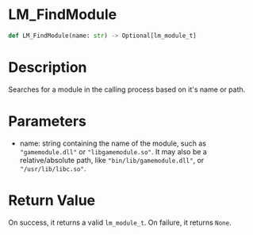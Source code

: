 # LM_FindModule

```python
def LM_FindModule(name: str) -> Optional[lm_module_t]
```

# Description

Searches for a module in the calling process based on it's name or path.

# Parameters

- name: string containing the name of the module, such as `"gamemodule.dll"` or `"libgamemodule.so"`. It may also be a relative/absolute path, like `"bin/lib/gamemodule.dll"`, or `"/usr/lib/libc.so"`.

# Return Value

On success, it returns a valid `lm_module_t`. On failure, it returns `None`.

